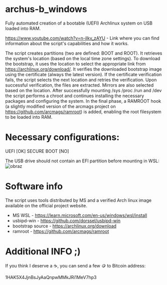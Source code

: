 # archus-b_windows

Fully automated creation of a bootable (UEFI) Archlinux system on USB loaded into RAM.

https://www.youtube.com/watch?v=n-ilkv_zAYU - Link where you can find information about the script's capabilities and how it works.

The script creates partitions (two are defined: BOOT and ROOT). It retrieves the system's location (based on the local time zone settings). To download the bootstrap, it uses the location to select the appropriate link from https://archlinux.org/download/. It verifies the downloaded bootstrap image using the certificate (always the latest version). If the certificate verification fails, the script selects the next location and retries the verification. Upon successful verification, the files are extracted. Mirrors are also selected based on the location. After successfully mounting /sys /proc /run and /dev the script performs a chroot and continues installing the necessary packages and configuring the system. In the final phase, a RAMROOT hook (a slightly modified version of the arcmags project on https://github.com/arcmags/ramroot) is added, enabling the root filesystem to be loaded into RAM.

# Necessary configurations:
UEFI  [OK]
SECURE BOOT  [NO]

The USB drive should not contain an EFI partition before mounting in WSL: 
![obraz](https://github.com/user-attachments/assets/4ede94f0-28da-42ce-9c68-6e8ba58d172e)

# Software info
The script uses tools distributed by MS and a verified Arch linux image available on the official project website.
- MS WSL - https://learn.microsoft.com/en-us/windows/wsl/install
- usbipd-win - https://github.com/dorssel/usbipd-win
- bootstrap source - https://archlinux.org/download
- ramroot - https://github.com/arcmags/ramroot

# Additional INFO ;)
If you think I deserve a ☕️, you can send a few 🪙 to Bitcoin address:

1HAK5X4JjnBsJyAaQnpwMMkJRi1MeV7hp3
